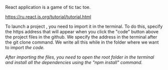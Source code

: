 React application is a game of tic tac toe.

https://ru.react.js.org/tutorial/tutorial.html</i>

To launch a  project , you need to import it in the terminal. To do this, specify the https address that will appear when you click the "code" button above the project files in the github. We specify the address in the terminal after the git clone command. We write all this while in the folder where we want to import <i>the code.

After importing the files, you need to open the root folder in the terminal and install all the dependencies using the "npm install" command.
